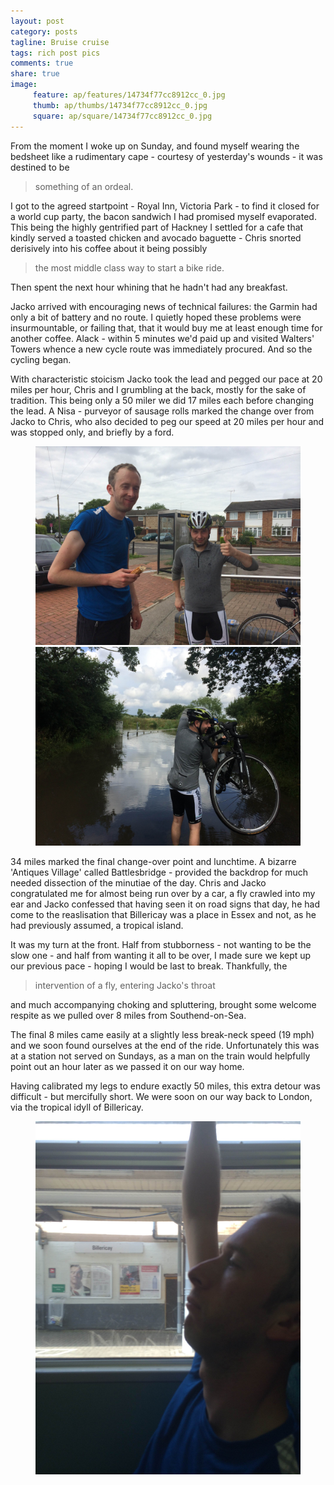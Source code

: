 ```yaml
---
layout: post
category: posts
tagline: Bruise cruise
tags: rich post pics
comments: true
share: true
image: 
     feature: ap/features/14734f77cc8912cc_0.jpg
     thumb: ap/thumbs/14734f77cc8912cc_0.jpg
     square: ap/square/14734f77cc8912cc_0.jpg
---
```

From the moment I woke up on Sunday, and found myself wearing the bedsheet
like a rudimentary cape - courtesy of yesterday's wounds - it was destined
to be

> something of an ordeal.

I got to the agreed startpoint - Royal Inn, Victoria Park - to find it
closed
for a world cup party, the bacon sandwich I had promised myself evaporated.
This being the highly gentrified part of Hackney I settled for a cafe that
kindly served a toasted chicken and avocado baguette - Chris snorted
derisively into his coffee about it being possibly

> the most middle class way to start a bike ride.

Then spent the next hour whining that he hadn't had any breakfast.

Jacko arrived with encouraging news of technical failures: the Garmin had
only a bit of battery and no route. I quietly hoped these problems were
insurmountable, or failing that, that it would buy me at least enough time
for
another coffee. Alack - within 5 minutes we'd paid up and visited Walters'
Towers whence a new cycle route was immediately procured. And so the cycling
began.

With characteristic stoicism Jacko took the lead and pegged our pace at 20
miles per hour, Chris and I grumbling at the back, mostly for the sake of
tradition. This being only a 50 miler we did 17 miles each before changing
the lead. A Nisa - purveyor of sausage rolls marked the change over from
Jacko to Chris, who also decided to peg our speed at 20 miles per hour and
was stopped only, and briefly by a ford.

<figure class="half">
<a href="/images/ap/standard/14734f77cc8912cc_1.jpg">
<img src="/images/ap/standard/14734f77cc8912cc_1.jpg">
</a><a href="/images/ap/standard/14734f77cc8912cc_2.jpg">
<img src="/images/ap/standard/14734f77cc8912cc_2.jpg">
</a></figure>

34 miles marked the final change-over point and lunchtime. A bizarre
'Antiques Village' called Battlesbridge - provided the backdrop for much
needed dissection of the minutiae of the day. Chris and Jacko
congratulated me for almost being run over by a car, a fly crawled into my
ear and Jacko confessed that having seen it on road signs that day, he had
come to the reaslisation that Billericay was a place in Essex and not, as
he had previously assumed, a tropical island.

It was my turn at the front. Half from stubborness - not wanting to be the
slow one - and half from wanting it all to be over, I made sure we kept up
our previous pace - hoping I would be last to break. Thankfully, the

> intervention of a fly, entering Jacko's throat

and much accompanying
choking and spluttering, brought some welcome respite as we pulled over 8
miles from Southend-on-Sea.

The final 8 miles came easily at a slightly less break-neck speed (19 mph)
and we soon found ourselves at the end of the ride. Unfortunately this was
at a station not served on Sundays, as a man on the train would helpfully
point out an hour later as we passed it on our way home.

Having calibrated my legs to endure exactly 50 miles, this extra detour was
difficult - but mercifully short. We were soon on our way back to London,
via the tropical idyll of Billericay.
<figure>
<a href="/images/ap/standard/14734f77cc8912cc_3.jpg">
<img src="/images/ap/standard/14734f77cc8912cc_3.jpg">
</a></figure>